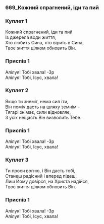 ### 669_Кожний спрагнений, іди та пий
### Куплет 1
Кожний спрагнений, іди та пий <br/>Із джерела води життя,<br/>Хто любить Сина, хто вірить в Сина, <br/>Твоє життя цілком обновить Він.
### Приспів 1
Алілуя! Тобі хвала! -Зр<br/>Алілуя! Тобі, Ісус, хвала!
### Куплет 2
Якщо ти знеміг, нема сил іти, <br/>Він поміч дасть на шляху земнім -<br/>Тягарі знімає, сили відновляє, <br/>З усіх нещасть Він визволить Тебе.
### Приспів 1
Алілуя! Тобі хвала! -Зр<br/>Алілуя! Тобі, Ісус, хвала!
### Куплет 3
Ти проси вогню, і Він дасть тобі, <br/>Станеш радісний і вперед підеш, <br/>Лиш Йому довірся, на Христа надійся, <br/>Твоє життя цілком обновить Він.
### Приспів 1
Алілуя! Тобі хвала! -Зр<br/>Алілуя! Тобі, Ісус, хвала!
